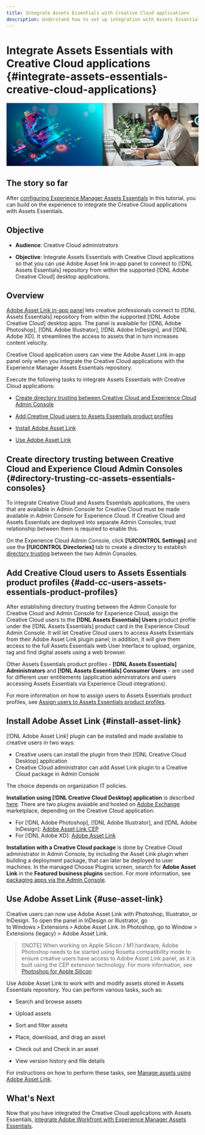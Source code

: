 ```yaml
---
title: Integrate Assets Essentials with Creative Cloud applications
description: Understand how to set up integration with Assets Essentials for Creative Cloud users.
---
```


# Integrate Assets Essentials with Creative Cloud applications {#integrate-assets-essentials-creative-cloud-applications}

![Preference to switch dark and light theme](assets/cce-creative-cloud.png)

## The story so far

After [configuring Experience Manager Assets Essentials](adminster-aem-assets-essentials.md) in this tutorial, you can build on the experience to integrate the Creative Cloud applications with Assets Essentials.

## Objective

* **Audience**: Creative Cloud administrators

* **Objective**: Integrate Assets Essentials with Creative Cloud applications so that you can use Adobe Asset link in-app panel to connect to [!DNL Assets Essentials] repository from within the supported [!DNL Adobe Creative Cloud] desktop applications.

## Overview

[Adobe Asset Link in-app panel](https://www.adobe.com/creativecloud/business/enterprise/adobe-asset-link.html) lets creative professionals connect to [!DNL Assets Essentials] repository from within the supported [!DNL Adobe Creative Cloud] desktop apps. The panel is available for [!DNL Adobe Photoshop], [!DNL Adobe Illustrator], [!DNL Adobe InDesign], and [!DNL Adobe XD]. It streamlines the access to assets that in turn increases content velocity.

Creative Cloud application users can view the Adobe Asset Link in-app panel only when you integrate the Creative Cloud applications with the Experience Manager Assets Essentials repository.

Execute the following tasks to integrate Assets Essentials with Creative Cloud applications:

* [Create directory trusting between Creative Cloud and Experience Cloud Admin Console](#directory-trusting-cc-assets-essentials-consoles)

* [Add Creative Cloud users to Assets Essentials product profiles](#add-cc-users-assets-essentials-product-profiles)

* [Install Adobe Asset Link](#install-asset-link)

* [Use Adobe Asset Link](#use-asset-link)

## Create directory trusting between Creative Cloud and Experience Cloud Admin Consoles {#directory-trusting-cc-assets-essentials-consoles}

To integrate Creative Cloud and Assets Essentials applications, the users that are available in Admin Console for Creative Cloud must be made available in Admin Console for Experience Cloud. If Creative Cloud and Assets Essentials are deployed into separate Admin Consoles, trust relationship between them is required to enable this.

On the Experience Cloud Admin Console, click **[!UICONTROL Settings]** and use the **[!UICONTROL Directories]** tab to create a directory to establish [directory trusting](https://helpx.adobe.com/enterprise/using/set-up-identity.html#directory-trusting) between the two Admin Consoles.

## Add Creative Cloud users to Assets Essentials product profiles {#add-cc-users-assets-essentials-product-profiles}

After establishing directory trusting between the Admin Console for Creative Cloud and Admin Console for Experience Cloud, assign the Creative Cloud users to the **[!DNL Assets Essentials] Users** product profile under the [!DNL Assets Essentials] product card in the Experience Cloud Admin Console. It will let Creative Cloud users to access Assets Essentials from their Adobe Asset Link plugin panel; in addition, it will give them access to the full Assets Essentials web User Interface to upload, organize, tag and find digital assets using a web browser.

Other Assets Essentials product profiles - **[!DNL Assets Essentials] Administrators** and **[!DNL Assets Essentials] Consumer Users** - are used for different user entitlements (application administrators and users accessing Assets Essentials via Experience Cloud integrations).

For more information on how to assign users to Assets Essentials product profiles, see [Assign users to Assets Essentials product profiles](adminster-aem-assets-essentials.md#add-users-to-product-profiles).

## Install Adobe Asset Link {#install-asset-link}

[!DNL Adobe Asset Link] plugin can be installed and made available to creative users in two ways:

 * Creative users can install the plugin from their [!DNL Creative Cloud Desktop] application
 * Creative Cloud administrator can add Asset Link plugin to a Creative Cloud package in Admin Console

The choice depends on organization IT policies. 

**Installation using [!DNL Creative Cloud Desktop] application** is described [here](https://helpx.adobe.com/creative-cloud/kb/installingextensionsandaddons.html). There are two plugins avaiable and hosted on [Adobe Exchange](https://exchange.adobe.com/) marketplace, depending on the Creative Cloud application: 

 * For [!DNL Adobe Photoshop], [!DNL Adobe Illustrator], and [!DNL Adobe InDesign]: [Adobe Asset Link CEP](https://exchange.adobe.com/creativecloud.details.106875.adobe-asset-link-cep.html)
 * For [!DNL Adobe XD]: [Adobe Asset Link](https://exchange.adobe.com/creativecloud/plugindetails.html/app/cc/61d229b9)

**Installation with a Creative Cloud package** is done by Creative Cloud administrator in Admin Console, by including the Asset Link plugin when building a deployment package, that can later be deployed to user machines. In the managed Choose Plugins screen, search for **Adobe Asset Link** in the **Featured business plugins** section. For more information, see [packaging apps via the Admin Console](https://helpx.adobe.com/enterprise/using/package-apps-admin-console.html).

## Use Adobe Asset Link {#use-asset-link}

Creative users can now use Adobe Asset Link with Photoshop, Illustrator, or InDesign. To open the panel in InDesign or Illustrator, go to Windows > Extensions > Adobe Asset Link. In Photoshop, go to Window > Extensions (legacy) > Adobe Asset Link.

> ![NOTE]
> When working on Apple Silicon / M1 hardware, Adobe Photoshop needs to be started using Rosetta compatibility mode to ensure creative users have access to Adobe Asset Link panel, as it is built using the CEP extension technology. For more information, see [Photoshop for Apple Silicon](https://helpx.adobe.com/photoshop/kb/photoshop-for-apple-silicon.html).


Use Adobe Asset Link to work with and modify assets stored in Assets Essentials repository. You can perform various tasks, such as:

* Search and browse assets

* Upload assets

* Sort and filter assets

* Place, download, and drag an asset

* Check out and Check in an asset

* View version history and file details

For instructions on how to perform these tasks, see [Manage assets using Adobe Asset Link](https://helpx.adobe.com/in/enterprise/using/manage-assets-using-adobe-asset-link.html).

## What's Next

Now that you have  integrated the Creative Cloud applications with Assets Essentials, [integrate Adobe Workfront with Experience Manager Assets Essentials](integrate-assets-essentials-workfront.md).
